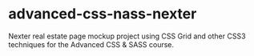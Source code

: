 # advanced-css-nass-nexter
Nexter real estate page mockup project using CSS Grid and other CSS3 techniques for the Advanced CSS &amp; SASS course.
